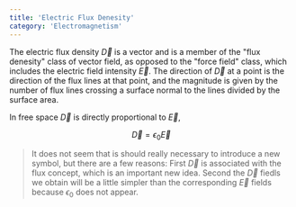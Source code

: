 ```yaml
---
title: 'Electric Flux Denesity'
category: 'Electromagnetism'
---
```


The electric flux density $\vec{D}$ is a vector and is a member of the "flux denesity" class of vector field, as opposed to the "force field" class, which includes the electric field intensity $\vec{E}$. The direction of $\vec{D}$ at a point is the direction of the flux lines at that point, and the magnitude is given by the number of flux lines crossing a surface normal to the lines divided by the surface area.

In free space $\vec{D}$ is directly proportional to $\vec{E}$,

$$\vec{D}=\epsilon_0\vec{E}$$

> It does not seem that is should really necessary to introduce a new symbol, but there are a few reasons: First $\vec{D}$ is associated with the flux concept, which is an important new idea. Second the $\vec{D}$ fiedls we obtain will be a little simpler than the corresponding $\vec{E}$ fields because $\epsilon_0$ does not appear.
